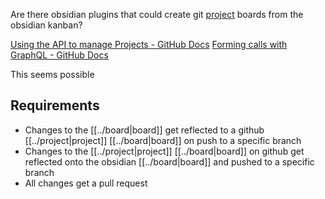 Are there obsidian plugins that could create git [project](../project.md) boards from the obsidian kanban?

[Using the API to manage Projects - GitHub Docs](https://docs.github.com/en/issues/planning-and-tracking-with-projects/automating-your-project/using-the-api-to-manage-projects)
[Forming calls with GraphQL - GitHub Docs](https://docs.github.com/en/graphql/guides/forming-calls-with-graphql#about-mutations)

This seems possible

## Requirements

- Changes to the [[../board|board]] get reflected to a github [[../project|project]] [[../board|board]] on push to a specific branch
- Changes to the [[../project|project]] [[../board|board]] on github get reflected onto the obsidian [[../board|board]] and pushed to a specific branch
- All changes get a pull request